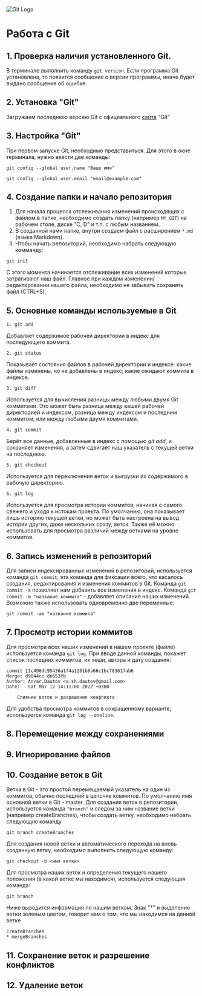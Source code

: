 ![Git Logo](Git-Logo-2Color.png)
# Работа с Git

## 1. Проверка наличия установленного Git.

В терминале выполнить команду `git version`. Если программа Git установлена, то появится сообщение о версии программы, иначе будет выдано сообщение об ошибке.

## 2. Установка "Git"
Загружаем последнюю версию Git с официального [сайта](https://git-scm.com/downloads) "Git"

## 3. Настройка "Git"
При первом запуске Git, необходимо представиться. Для этого в окне терминала, нужно ввести две команды:
```
git config --global user.name "Ваше имя"
```
```
git config --global user.email "email@example.com"
```

## 4. Создание папки и начало репозитория
1. Для начала процесса отслеживания изменений происходящих с файлом в папке, необходимо создать папку (например `MY_GIT`) на рабочем столе, диске "С, D" и т.п. с любым названием.
2. В созданной нами папке, внутри создаем файл с расширением `*.md` (языка Markdown).
3. Чтобы начать репозиторий, необходимо набрать следующую комманду:
```
git init
```
С этого момента начинается отслеживание всех изменений которые затрагивают наш файл.
Главное при каждом изменении/редактировании нашего файла, необходимо не забывать сохранять файл (CTRL+S).

## 5. Основные команды используемые в Git
``` 
1. git add 
```
Добавляет содержимое рабочей директории в индекс для последующего коммита.
```
2. git status
```
Показывает состояния файлов в рабочей директории и индексе: какие файлы изменены, но не добавлены в индекс; какие ожидают коммита в индексе.
```
3. git diff
```
Используется для вычисления разницы между любыми двумя Git коммитами. Это может быть разница между вашей рабочей директорией и индексом, разница между индексом и последним коммитом, или между любыми двумя коммитами.
```
4. git commit
```
Берёт все данные, добавленные в индекс с помощью *git add*, и сохраняет изменения, а затем сдвигает наш указатель с текущей ветки на последнюю.
```
5. git checkout
```
Используется для переключения веток и выгрузки их содержимого в рабочую директорию.
```
6. git log
```
Используется для просмотра истории коммитов, начиная с самого свежего и уходя к истокам проекта. По умолчанию, она показывает лишь историю текущей ветки, но может быть настроена на вывод истории других, даже нескольких сразу, веток. Также её можно использовать для просмотра различий между ветками на уровне коммитов.

## 6. Запись изменений в репозиторий
Для записи индексированных изменений в репозиторий, используется команда `git commit`, эта команда для фиксации всего, что касалось создания, редактирования и изменения коммитов в Git.
Команда `git commit -a` позволяет нам добавить все изменения в индекс. Команда `git commit -m "название коммита"` - добавляет описание наших изменений. Возможно также использовать одновременно две переменные:
```
git commit -am "название коммита"
```

## 7. Просмотр истории коммитов
Для просмотра всех наших изменений в нашем проекте (файле) используется команда `git log`. При вводе данной команды, покажет список последних коммитов, их хеши, автора и дату создания:
```
commit 11c490dc95436a1f4a1261b0a66c1bc783617ab6
Merge: d9044cc de653fb
Author: Anvar.Dautov <a.sh.dautov@gmail.com>
Date:   Sat Mar 12 14:11:00 2022 +0300

    Слияние веток и разрешение конфликта
```
Для удобства просмотра коммитов в сокращенному варианте, используется команда `git log --oneline`.
 
## 8. Перемещение между сохранениями
## 9. Игнорирование файлов
## 10. Создание веток в Git
Ветка в Git - это простой перемещаемый указатель на один из коммитов, обычно последний в цепочке коммитов. По умолчанию имя основной ветки в Git - master.
Для создания веток в репозитории, используется команда `"branch"` и следом за ним название ветки (например createBranches), чтобы создать ветку, необходимо набрать следующую команду
```
git branch createBranches
```
Для создания новой ветки и автоматического перехода на вновь созданную ветку, необходимо выполнить следующую команду:
```
git checkout -b <имя ветки>
```
Для просмотра наших веток и определения текущего нашего положения (в какой ветке мы находимся), используется следующая команда:
```
git branch
```
Ниже выводится информация по нашим веткам. Знак "*" и выделение ветки зеленым цветом, говорит нам о том, что мы находимся на данной ветке
```
createBranches
* mergeBranches
```
## 11. Сохранение веток и разрешение конфликтов
## 12. Удаление веток 
